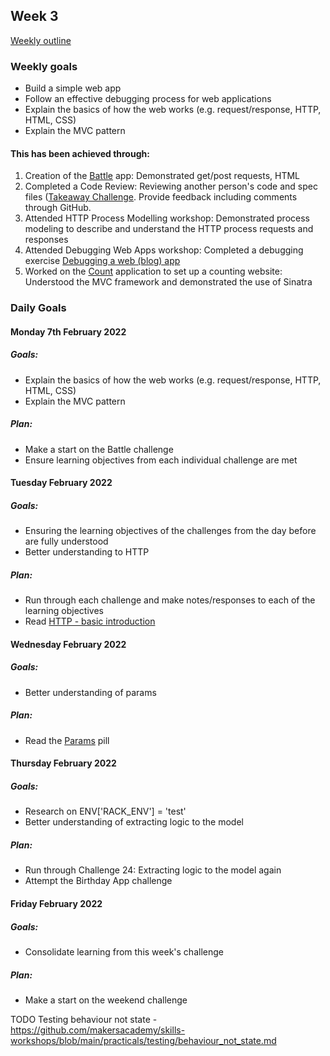 ## Week 3

[Weekly outline](https://github.com/makersacademy/course/blob/master/week_outlines.md/)

### Weekly goals

* Build a simple web app
* Follow an effective debugging process for web applications
* Explain the basics of how the web works (e.g. request/response, HTTP, HTML, CSS)
* Explain the MVC pattern

#### This has been achieved through:

1. Creation of the [Battle](https://github.com/heykathl/battle) app: Demonstrated get/post requests, HTML
2. Completed a Code Review: Reviewing another person's code and spec files ([Takeaway Challenge](https://github.com/makersacademy/takeaway-challenge/pull/2182#pullrequestreview-874503107). Provide feedback including comments through GitHub.
3. Attended HTTP Process Modelling workshop: Demonstrated process modeling to describe and understand the HTTP process requests and responses
4. Attended Debugging Web Apps workshop: Completed a debugging exercise [Debugging a web (blog) app](https://github.com/makersacademy/skills-workshops/tree/main/how_the_web_works/debugging_blog_app)
5. Worked on the [Count](https://github.com/heykathl/count-sinatra) application to set up a counting website: Understood the MVC framework and demonstrated the use of Sinatra

### Daily Goals
#### Monday 7th February 2022 
##### Goals:
* Explain the basics of how the web works (e.g. request/response, HTTP, HTML, CSS)
* Explain the MVC pattern
##### Plan:
* Make a start on the Battle challenge
* Ensure learning objectives from each individual challenge are met

#### Tuesday  February 2022 
##### Goals:
* Ensuring the learning objectives of the challenges from the day before are fully understood
* Better understanding to HTTP
##### Plan:
* Run through each challenge and make notes/responses to each of the learning objectives
* Read [HTTP - basic introduction](https://dev.opera.com/articles/http-basic-introduction/)

#### Wednesday February 2022 
##### Goals:
* Better understanding of params
##### Plan:
* Read the [Params](https://github.com/makersacademy/course/blob/main/pills/params.md) pill

#### Thursday  February 2022 
##### Goals:
* Research on ENV['RACK_ENV'] = 'test'
* Better understanding of extracting logic to the model

##### Plan:
* Run through Challenge 24: Extracting logic to the model again
* Attempt the Birthday App challenge

#### Friday February 2022 
##### Goals:
* Consolidate learning from this week's challenge
##### Plan:
* Make a start on the weekend challenge

TODO
Testing behaviour not state - https://github.com/makersacademy/skills-workshops/blob/main/practicals/testing/behaviour_not_state.md
